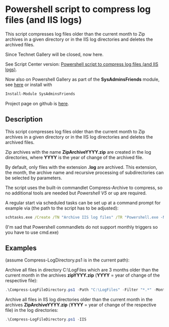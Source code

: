 # Powershell script to compress log files (and IIS logs)
This script compresses log files older than the current month to Zip archives in a given directory or in the IIS log directories and deletes the archived files.

Since Technet Gallery will be closed, now here.

See Script Center version: [Powershell script to compress log files (and IIS logs)](https://gallery.technet.microsoft.com/scriptcenter/Powershell-script-to-47f83931).

Now also on Powershell Gallery as part of the **SysAdminsFriends** module, see [here](https://www.powershellgallery.com/packages/SysAdminsFriends/) or install with
```powershell
Install-Module SysAdminsFriends
```

Project page on github is [here](https://github.com/MScholtes/SysAdminsFriends).

## Description
This script compresses log files older than the current month to Zip archives in a given directory or in the IIS log directories and deletes the archived files.

Zip archives with the name **ZipArchiveYYYY.zip** are created in the log directories, where **YYYY** is the year of change of the archived file.

By default, only files with the extension **.log** are archived. This extension, the month, the archive name and recursive processing of subdirectories can be selected by parameters.

The script uses the built-in commandlet Compress-Archive to compress, so no additional tools are needed but *Powershell V5* or up are required.

A regular start via scheduled tasks can be set up at a command prompt for example via (the path to the script has to be adjusted):

```cmd
schtasks.exe /Create /TN "Archive IIS log files" /TR "Powershell.exe -NoProfile -Command \"^& 'C:\Work\Compress-LogDirectory.ps1' -IIS\"" /SC MONTHLY /D 15 /ST 21:15 /RU SYSTEM /RL HIGHEST /F
```
(I'm sad that Powershell commandlets do not support monthly triggers so you have to use cmd.exe)

## Examples
(assume Compress-LogDirectory.ps1 is in the current path):

Archive all files in directory C:\LogFiles which are 3 months older than the current month in the archives **zipYYYY.zip** (**YYYY** = year of change of the respective file):
```powershell
.\Compress-LogFileDirectory.ps1 -Path "C:\LogFiles" -Filter "*.*" -MonthBack 3 -ArchiveName "zip"
```

Archive all files in IIS log directories older than the current month in the archives **ZipArchiveYYYY.zip** (**YYYY** = year of change of the respective file) in the log directories:
```powershell
.\Compress-LogFileDirectory.ps1 -IIS
```
